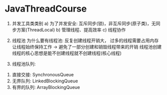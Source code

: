 # JavaThreadCourse

1. 并发工具类类别
    a) 为了并发安全: 互斥同步(锁)，非互斥同步(原子类)，无同步方案(ThreadLocal)
    b) 管理线程、提高效率
    c) 线程协作
2. 线程池
为什么要有线程池: 反复创建线程开销大， 过多的线程需要占用内存
让线程始终保持工作 -> 避免了一部分创建和销毁线程带来的开销
线程池创建线程的核心思想是能不创建线程就不创建线程(核心线程)

3. 线程池队列:
1) 直接交接: SynchronousQueue
2) 无界队列: LinkedBlockingQueue
3) 有界的队列: ArrayBlockingQueue